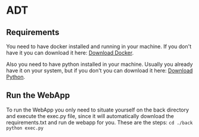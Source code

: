 # ADT

## Requirements

You need to have docker installed and running in your machine. If you don't have it you can download it here: [Download Docker](https://www.docker.com/products/docker-desktop).

Also you need to have python installed in your machine. Usually you already have it on your system, but if you don't you can download it here: [Download Python](https://www.python.org/downloads/).

## Run the WebApp

To run the WebApp you only need to situate yourself on the back directory and execute the exec.py file, since it will automatically download the requirements.txt and run de webapp for you. These are the steps:
`cd ./back`  
`python exec.py`
